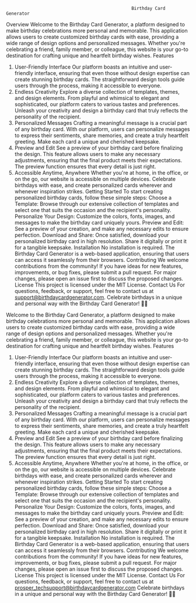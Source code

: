                                                     Birthday Card Generator
Overview
Welcome to the Birthday Card Generator, a platform designed to make birthday celebrations more personal and memorable. This application allows users to create customized birthday cards with ease, providing a wide range of design options and personalized messages. Whether you're celebrating a friend, family member, or colleague, this website is your go-to destination for crafting unique and heartfelt birthday wishes.
Features
1. User-Friendly Interface
Our platform boasts an intuitive and user-friendly interface, ensuring that even those without design expertise can create stunning birthday cards. The straightforward design tools guide users through the process, making it accessible to everyone.
2. Endless Creativity
Explore a diverse collection of templates, themes, and design elements. From playful and whimsical to elegant and sophisticated, our platform caters to various tastes and preferences. Unleash your creativity and design a birthday card that truly reflects the personality of the recipient.
3. Personalized Messages
Crafting a meaningful message is a crucial part of any birthday card. With our platform, users can personalize messages to express their sentiments, share memories, and create a truly heartfelt greeting. Make each card a unique and cherished keepsake.
4. Preview and Edit
See a preview of your birthday card before finalizing the design. This feature allows users to make any necessary adjustments, ensuring that the final product meets their expectations. The preview function ensures that every detail is just right.
5. Accessible Anytime, Anywhere
Whether you're at home, in the office, or on the go, our website is accessible on multiple devices. Celebrate birthdays with ease, and create personalized cards wherever and whenever inspiration strikes.
Getting Started
To start creating personalized birthday cards, follow these simple steps:
Choose a Template: Browse through our extensive collection of templates and select one that suits the occasion and the recipient's personality.
Personalize Your Design: Customize the colors, fonts, images, and messages to make the birthday card uniquely yours.
Preview and Edit: See a preview of your creation, and make any necessary edits to ensure perfection.
Download and Share: Once satisfied, download your personalized birthday card in high resolution. Share it digitally or print it for a tangible keepsake.
Installation
No installation is required. The Birthday Card Generator is a web-based application, ensuring that users can access it seamlessly from their browsers.
Contributing
We welcome contributions from the community! If you have ideas for new features, improvements, or bug fixes, please submit a pull request. For major changes, please open an issue first to discuss the proposed changes.
License
This project is licensed under the MIT License.
Contact Us
For questions, feedback, or support, feel free to contact us at support@birthdaycardgenerator.com.
Celebrate birthdays in a unique and personal way with the Birthday Card Generator! 🎉🎂

Welcome to the Birthday Card Generator, a platform designed to make birthday celebrations more personal and memorable. This application allows users to create customized birthday cards with ease, providing a wide range of design options and personalized messages. Whether you're celebrating a friend, family member, or colleague, this website is your go-to destination for crafting unique and heartfelt birthday wishes.
Features
1. User-Friendly Interface
Our platform boasts an intuitive and user-friendly interface, ensuring that even those without design expertise can create stunning birthday cards. The straightforward design tools guide users through the process, making it accessible to everyone.
2. Endless Creativity
Explore a diverse collection of templates, themes, and design elements. From playful and whimsical to elegant and sophisticated, our platform caters to various tastes and preferences. Unleash your creativity and design a birthday card that truly reflects the personality of the recipient.
3. Personalized Messages
Crafting a meaningful message is a crucial part of any birthday card. With our platform, users can personalize messages to express their sentiments, share memories, and create a truly heartfelt greeting. Make each card a unique and cherished keepsake.
4. Preview and Edit
See a preview of your birthday card before finalizing the design. This feature allows users to make any necessary adjustments, ensuring that the final product meets their expectations. The preview function ensures that every detail is just right.
5. Accessible Anytime, Anywhere
Whether you're at home, in the office, or on the go, our website is accessible on multiple devices. Celebrate birthdays with ease, and create personalized cards wherever and whenever inspiration strikes.
Getting Started
To start creating personalized birthday cards, follow these simple steps:
Choose a Template: Browse through our extensive collection of templates and select one that suits the occasion and the recipient's personality.
Personalize Your Design: Customize the colors, fonts, images, and messages to make the birthday card uniquely yours.
Preview and Edit: See a preview of your creation, and make any necessary edits to ensure perfection.
Download and Share: Once satisfied, download your personalized birthday card in high resolution. Share it digitally or print it for a tangible keepsake.
Installation
No installation is required. The Birthday Card Generator is a web-based application, ensuring that users can access it seamlessly from their browsers.
Contributing
We welcome contributions from the community! If you have ideas for new features, improvements, or bug fixes, please submit a pull request. For major changes, please open an issue first to discuss the proposed changes.
License
This project is licensed under the MIT License.
Contact Us
For questions, feedback, or support, feel free to contact us at prosper_techsupport@birthdaycardgenerator.com
Celebrate birthdays in a unique and personal way with the Birthday Card Generator! 🎉🎂
